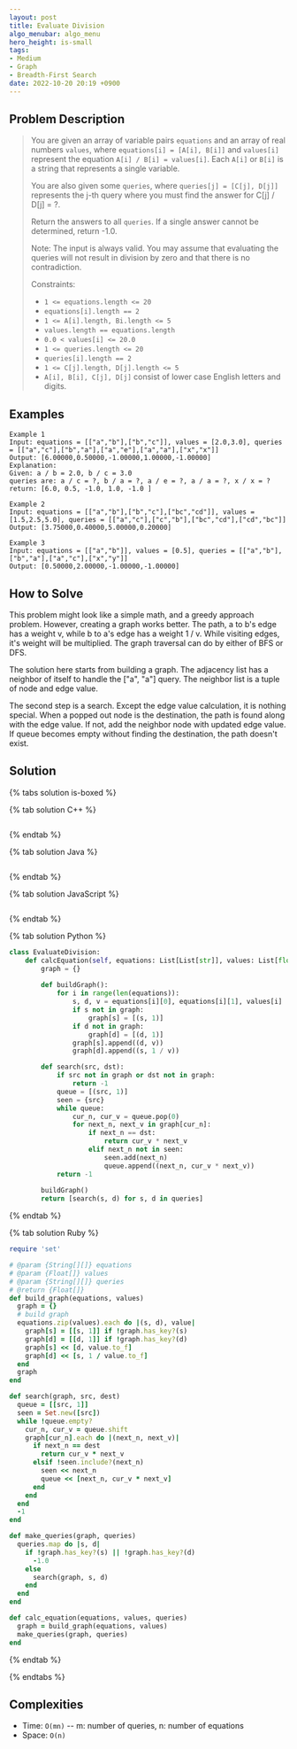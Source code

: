 ```yaml
---
layout: post
title: Evaluate Division
algo_menubar: algo_menu
hero_height: is-small
tags:
- Medium
- Graph
- Breadth-First Search
date: 2022-10-20 20:19 +0900
---
```


## Problem Description
> You are given an array of variable pairs `equations` and an array of real numbers `values`, where
> `equations[i] = [A[i], B[i]]` and `values[i]` represent the equation `A[i] / B[i] = values[i]`. Each `A[i]`
> or `B[i]` is a string that represents a single variable.
>
> You are also given some `queries`, where `queries[j] = [C[j], D[j]]` represents the j-th query where you must
> find the answer for C[j] / D[j] = ?.
>
> Return the answers to all `queries`. If a single answer cannot be determined, return -1.0.
>
> Note: The input is always valid. You may assume that evaluating the queries will not result in division by zero and
> that there is no contradiction.
>
> Constraints:
> - `1 <= equations.length <= 20`
> - `equations[i].length == 2`
> - `1 <= A[i].length, Bi.length <= 5`
> - `values.length == equations.length`
> - `0.0 < values[i] <= 20.0`
> - `1 <= queries.length <= 20`
> - `queries[i].length == 2`
> - `1 <= C[j].length, D[j].length <= 5`
> - `A[i], B[i], C[j], D[j]` consist of lower case English letters and digits.


## Examples
```
Example 1
Input: equations = [["a","b"],["b","c"]], values = [2.0,3.0], queries = [["a","c"],["b","a"],["a","e"],["a","a"],["x","x"]]
Output: [6.00000,0.50000,-1.00000,1.00000,-1.00000]
Explanation: 
Given: a / b = 2.0, b / c = 3.0
queries are: a / c = ?, b / a = ?, a / e = ?, a / a = ?, x / x = ?
return: [6.0, 0.5, -1.0, 1.0, -1.0 ]
```

```
Example 2
Input: equations = [["a","b"],["b","c"],["bc","cd"]], values = [1.5,2.5,5.0], queries = [["a","c"],["c","b"],["bc","cd"],["cd","bc"]]
Output: [3.75000,0.40000,5.00000,0.20000]
```

```
Example 3
Input: equations = [["a","b"]], values = [0.5], queries = [["a","b"],["b","a"],["a","c"],["x","y"]]
Output: [0.50000,2.00000,-1.00000,-1.00000]
```

## How to Solve
This problem might look like a simple math, and a greedy approach problem.
However, creating a graph works better.
The path, a to b's edge has a weight v, while b to a's edge has a weight 1 / v.
While visiting edges, it's weight will be multiplied.
The graph traversal can do by either of BFS or DFS.

The solution here starts from building a graph.
The adjacency list has a neighbor of itself to handle the ["a", "a"] query.
The neighbor list is a tuple of node and edge value.

The second step is a search.
Except the edge value calculation, it is nothing special.
When a popped out node is the destination, the path is found along with the edge value.
If not, add the neighbor node with updated edge value.
If queue becomes empty without finding the destination, the path doesn't exist.

## Solution

{% tabs solution is-boxed %}

{% tab solution C++ %}
```cpp

```
{% endtab %}

{% tab solution Java %}
```java

```
{% endtab %}

{% tab solution JavaScript %}
```js

```
{% endtab %}

{% tab solution Python %}
```python
class EvaluateDivision:
    def calcEquation(self, equations: List[List[str]], values: List[float], queries: List[List[str]]) -> List[float]:
        graph = {}
        
        def buildGraph():
            for i in range(len(equations)):
                s, d, v = equations[i][0], equations[i][1], values[i]
                if s not in graph:
                    graph[s] = [(s, 1)]
                if d not in graph:
                    graph[d] = [(d, 1)]
                graph[s].append((d, v))
                graph[d].append((s, 1 / v))

        def search(src, dst):
            if src not in graph or dst not in graph:
                return -1
            queue = [(src, 1)]
            seen = {src}
            while queue:
                cur_n, cur_v = queue.pop(0)
                for next_n, next_v in graph[cur_n]:
                    if next_n == dst:
                        return cur_v * next_v
                    elif next_n not in seen:
                        seen.add(next_n)
                        queue.append((next_n, cur_v * next_v))
            return -1
        
        buildGraph()
        return [search(s, d) for s, d in queries]
```
{% endtab %}

{% tab solution Ruby %}
```ruby
require 'set'

# @param {String[][]} equations
# @param {Float[]} values
# @param {String[][]} queries
# @return {Float[]}
def build_graph(equations, values)
  graph = {}
  # build graph
  equations.zip(values).each do |(s, d), value|
    graph[s] = [[s, 1]] if !graph.has_key?(s)
    graph[d] = [[d, 1]] if !graph.has_key?(d)
    graph[s] << [d, value.to_f]
    graph[d] << [s, 1 / value.to_f]
  end
  graph
end

def search(graph, src, dest)
  queue = [[src, 1]]
  seen = Set.new([src])
  while !queue.empty?
    cur_n, cur_v = queue.shift
    graph[cur_n].each do |(next_n, next_v)|
      if next_n == dest
        return cur_v * next_v
      elsif !seen.include?(next_n)
        seen << next_n
        queue << [next_n, cur_v * next_v]
      end
    end
  end
  -1
end

def make_queries(graph, queries)
  queries.map do |s, d|
    if !graph.has_key?(s) || !graph.has_key?(d)
      -1.0
    else
      search(graph, s, d)
    end
  end
end

def calc_equation(equations, values, queries)
  graph = build_graph(equations, values)
  make_queries(graph, queries)
end
```
{% endtab %}

{% endtabs %}


## Complexities
- Time: `O(mn)` -- m: number of queries, n: number of equations
- Space: `O(n)`
